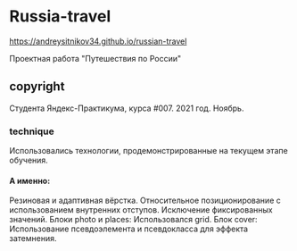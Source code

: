 # Russia-travel

https://andreysitnikov34.github.io/russian-travel

Проектная работа "Путешествия по России"

## copyright

Студента Яндекс-Практикума, курса #007. 2021 год. Ноябрь.

### technique

Использовались технологии, продемонстрированные на текущем этапе обучения.

#### А именно:

Резиновая и адаптивная вёрстка. Относительное позиционирование с использованием внутренних отступов.
Исключение фиксированных значений.
Блоки photo и places: Использовался grid.
Блок cover: Использование псевдоэлемента и псевдокласса для эффекта затемнения.
